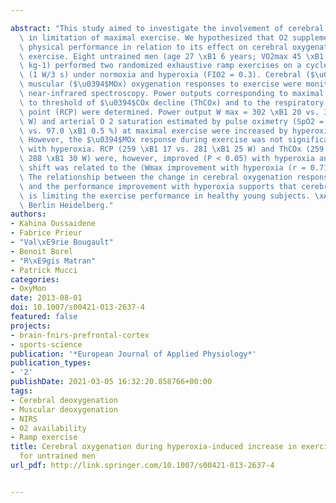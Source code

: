 ---
abstract: "This study aimed to investigate the involvement of cerebral oxygenation\
  \ in limitation of maximal exercise. We hypothesized that O2 supplementation improves\
  \ physical performance in relation to its effect on cerebral oxygenation during\
  \ exercise. Eight untrained men (age 27 \xB1 6 years; VO2max 45 \xB1 8 ml min-1\
  \ kg-1) performed two randomized exhaustive ramp exercises on a cycle ergometer\
  \ (1 W/3 s) under normoxia and hyperoxia (FIO2 = 0.3). Cerebral ($\u0394$COx) and\
  \ muscular ($\u0394$MOx) oxygenation responses to exercise were monitored using\
  \ near-infrared spectroscopy. Power outputs corresponding to maximal exercise intensity,\
  \ to threshold of $\u0394$COx decline (ThCOx) and to the respiratory compensation\
  \ point (RCP) were determined. Power output W max = 302 \xB1 20 vs. 319 \xB1 28\
  \ W) and arterial O 2 saturation estimated by pulse oximetry (SpO2 = 95.7 \xB1 0.9\
  \ vs. 97.0 \xB1 0.5 %) at maximal exercise were increased by hyperoxia (P < 0.05).\
  \ However, the $\u0394$MOx response during exercise was not significantly modified\
  \ with hyperoxia. RCP (259 \xB1 17 vs. 281 \xB1 25 W) and ThCOx (259 \xB1 23 vs.\
  \ 288 \xB1 30 W) were, however, improved (P < 0.05) with hyperoxia and the ThCOx\
  \ shift was related to the (Wmax improvement with hyperoxia (r = 0.71, P < 0.05).\
  \ The relationship between the change in cerebral oxygenation response to exercise\
  \ and the performance improvement with hyperoxia supports that cerebral oxygenation\
  \ is limiting the exercise performance in healthy young subjects. \xA9 2013 Springer-Verlag\
  \ Berlin Heidelberg."
authors:
- Kahina Oussaidene
- Fabrice Prieur
- "Val\xE9rie Bougault"
- Benoit Borel
- "R\xE9gis Matran"
- Patrick Mucci
categories:
- OxyMon
date: 2013-08-01
doi: 10.1007/s00421-013-2637-4
featured: false
projects:
- brain-fnirs-prefrontal-cortex
- sports-science
publication: '*European Journal of Applied Physiology*'
publication_types:
- '2'
publishDate: 2021-03-05 16:32:20.858766+00:00
tags:
- Cerebral deoxygenation
- Muscular deoxygenation
- NIRS
- O2 availability
- Ramp exercise
title: Cerebral oxygenation during hyperoxia-induced increase in exercise tolerance
  for untrained men
url_pdf: http://link.springer.com/10.1007/s00421-013-2637-4

---
